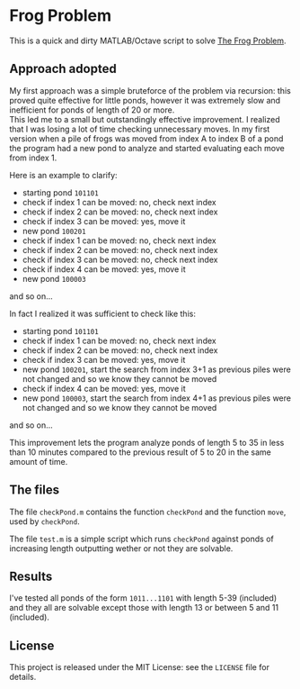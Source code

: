# Frog Problem

This is a quick and dirty MATLAB/Octave script to solve [The Frog Problem](https://www.youtube.com/watch?v=X3HDnrehyDM&t=0s).

## Approach adopted

My first approach was a simple bruteforce of the problem via recursion: this proved quite effective for little ponds, however it was extremely slow and inefficient for ponds of length of 20 or more.  
This led me to a small but outstandingly effective improvement. I realized that I was losing a lot of time checking unnecessary moves. In my first version when a pile of frogs was moved from index A to index B of a pond the program had a new pond to analyze and started evaluating each move from index 1.

Here is an example to clarify:
 - starting pond ````101101````
 - check if index 1 can be moved: no, check next index
 - check if index 2 can be moved: no, check next index
 - check if index 3 can be moved: yes, move it
 - new pond ````100201````
 - check if index 1 can be moved: no, check next index
 - check if index 2 can be moved: no, check next index
 - check if index 3 can be moved: no, check next index
 - check if index 4 can be moved: yes, move it
 - new pond ````100003````

and so on...

In fact I realized it was sufficient to check like this:
 - starting pond ````101101````
 - check if index 1 can be moved: no, check next index
 - check if index 2 can be moved: no, check next index
 - check if index 3 can be moved: yes, move it
 - new pond ````100201````, start the search from index 3+1 as previous piles were not changed and so we know they cannot be moved
 - check if index 4 can be moved: yes, move it
 - new pond ````100003````, start the search from index 4+1 as previous piles were not changed and so we know they cannot be moved

and so on...

This improvement lets the program analyze ponds of length 5 to 35 in less than 10 minutes compared to the previous result of 5 to 20 in the same amount of time.

## The files

The file ````checkPond.m```` contains the function ````checkPond```` and the function ````move````, used by ````checkPond````.  

The file ````test.m```` is a simple script which runs ````checkPond```` against ponds of increasing length outputting wether or not they are solvable.

## Results

I've tested all ponds of the form ````1011...1101```` with length 5-39 (included) and they all are solvable except those with length 13 or between 5 and 11 (included).

## License

This project is released under the MIT License: see the ````LICENSE```` file for details.
